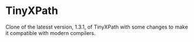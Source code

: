 # TinyXPath
Clone of the latesst version, 1.3.1, of TinyXPath with some changes to make it compatible with modern compilers.
